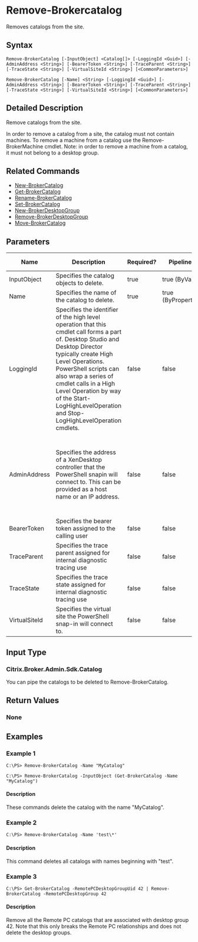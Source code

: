 ﻿
# Remove-Brokercatalog
Removes catalogs from the site.
## Syntax

```
Remove-BrokerCatalog [-InputObject] <Catalog[]> [-LoggingId <Guid>] [-AdminAddress <String>] [-BearerToken <String>] [-TraceParent <String>] [-TraceState <String>] [-VirtualSiteId <String>] [<CommonParameters>]  
  
Remove-BrokerCatalog [-Name] <String> [-LoggingId <Guid>] [-AdminAddress <String>] [-BearerToken <String>] [-TraceParent <String>] [-TraceState <String>] [-VirtualSiteId <String>] [<CommonParameters>]
```

## Detailed Description
Remove catalogs from the site.

In order to remove a catalog from a site, the catalog must not contain machines. To remove a machine from a catalog use the Remove-BrokerMachine cmdlet. Note: in order to remove a machine from a catalog, it must not belong to a desktop group.


## Related Commands

* [New-BrokerCatalog](../New-BrokerCatalog/)
* [Get-BrokerCatalog](../Get-BrokerCatalog/)
* [Rename-BrokerCatalog](../Rename-BrokerCatalog/)
* [Set-BrokerCatalog](../Set-BrokerCatalog/)
* [New-BrokerDesktopGroup](../New-BrokerDesktopGroup/)
* [Remove-BrokerDesktopGroup](../Remove-BrokerDesktopGroup/)
* [Move-BrokerCatalog](../Move-BrokerCatalog/)
## Parameters
| Name   | Description | Required? | Pipeline Input | Default Value |
| --- | --- | --- | --- | --- |
| InputObject | Specifies the catalog objects to delete. | true | true (ByValue) | null |
| Name | Specifies the name of the catalog to delete. | true | true (ByPropertyName) |  |
| LoggingId | Specifies the identifier of the high level operation that this cmdlet call forms a part of. Desktop Studio and Desktop Director typically create High Level Operations. PowerShell scripts can also wrap a series of cmdlet calls in a High Level Operation by way of the Start-LogHighLevelOperation and Stop-LogHighLevelOperation cmdlets. | false | false |  |
| AdminAddress | Specifies the address of a XenDesktop controller that the PowerShell snapin will connect to. This can be provided as a host name or an IP address. | false | false | Localhost. Once a value is provided by any cmdlet, this value will become the default. |
| BearerToken | Specifies the bearer token assigned to the calling user | false | false |  |
| TraceParent | Specifies the trace parent assigned for internal diagnostic tracing use | false | false |  |
| TraceState | Specifies the trace state assigned for internal diagnostic tracing use | false | false |  |
| VirtualSiteId | Specifies the virtual site the PowerShell snap-in will connect to. | false | false |  |

## Input Type

### Citrix.Broker.Admin.Sdk.Catalog
You can pipe the catalogs to be deleted to Remove-BrokerCatalog.
## Return Values

### None

## Examples

### Example 1

```
C:\PS> Remove-BrokerCatalog -Name "MyCatalog"  
  
C:\PS> Remove-BrokerCatalog -InputObject (Get-BrokerCatalog -Name "MyCatalog")
```

#### Description
These commands delete the catalog with the name "MyCatalog".
### Example 2

```
C:\PS> Remove-BrokerCatalog -Name 'test\*'
```

#### Description
This command deletes all catalogs with names beginning with "test".
### Example 3

```
C:\PS> Get-BrokerCatalog -RemotePCDesktopGroupUid 42 | Remove-BrokerCatalog -RemotePCDesktopGroup 42
```

#### Description
Remove all the Remote PC catalogs that are associated with desktop group 42. Note that this only breaks the Remote PC relationships and does not delete the desktop groups.
